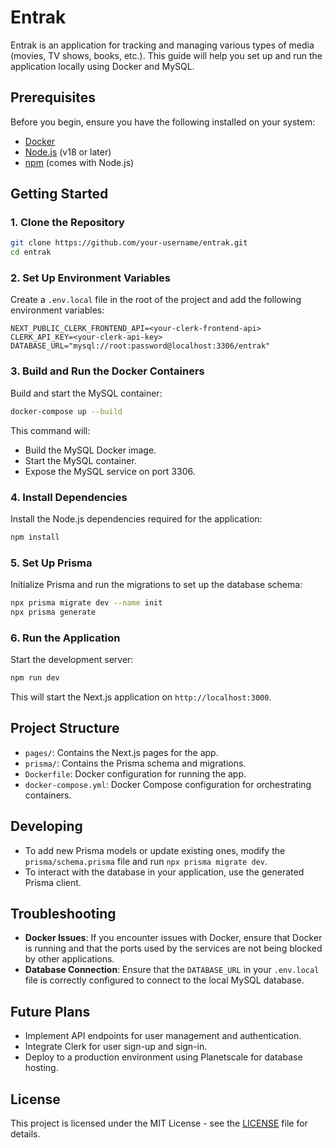 # Entrak

Entrak is an application for tracking and managing various types of media (movies, TV shows, books, etc.). This guide will help you set up and run the application locally using Docker and MySQL.

## Prerequisites

Before you begin, ensure you have the following installed on your system:

- [Docker](https://www.docker.com/get-started)
- [Node.js](https://nodejs.org/) (v18 or later)
- [npm](https://www.npmjs.com/) (comes with Node.js)

## Getting Started

### 1. Clone the Repository

```bash
git clone https://github.com/your-username/entrak.git
cd entrak
```

### 2. Set Up Environment Variables

Create a `.env.local` file in the root of the project and add the following environment variables:

```env
NEXT_PUBLIC_CLERK_FRONTEND_API=<your-clerk-frontend-api>
CLERK_API_KEY=<your-clerk-api-key>
DATABASE_URL="mysql://root:password@localhost:3306/entrak"
```

### 3. Build and Run the Docker Containers

Build and start the MySQL container:

```bash
docker-compose up --build
```

This command will:
- Build the MySQL Docker image.
- Start the MySQL container.
- Expose the MySQL service on port 3306.

### 4. Install Dependencies

Install the Node.js dependencies required for the application:

```bash
npm install
```

### 5. Set Up Prisma

Initialize Prisma and run the migrations to set up the database schema:

```bash
npx prisma migrate dev --name init
npx prisma generate
```

### 6. Run the Application

Start the development server:

```bash
npm run dev
```

This will start the Next.js application on `http://localhost:3000`.

## Project Structure

- `pages/`: Contains the Next.js pages for the app.
- `prisma/`: Contains the Prisma schema and migrations.
- `Dockerfile`: Docker configuration for running the app.
- `docker-compose.yml`: Docker Compose configuration for orchestrating containers.

## Developing

- To add new Prisma models or update existing ones, modify the `prisma/schema.prisma` file and run `npx prisma migrate dev`.
- To interact with the database in your application, use the generated Prisma client.

## Troubleshooting

- **Docker Issues**: If you encounter issues with Docker, ensure that Docker is running and that the ports used by the services are not being blocked by other applications.
- **Database Connection**: Ensure that the `DATABASE_URL` in your `.env.local` file is correctly configured to connect to the local MySQL database.

## Future Plans

- Implement API endpoints for user management and authentication.
- Integrate Clerk for user sign-up and sign-in.
- Deploy to a production environment using Planetscale for database hosting.

## License

This project is licensed under the MIT License - see the [LICENSE](LICENSE) file for details.
```
